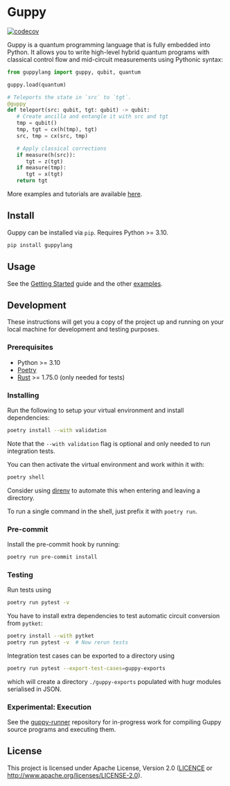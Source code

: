 # Guppy

[![codecov][]](https://codecov.io/gh/CQCL/guppylang)

  [codecov]: https://img.shields.io/codecov/c/gh/CQCL/guppylang?logo=codecov

Guppy is a quantum programming language that is fully embedded into Python.
It allows you to write high-level hybrid quantum programs with classical control flow and mid-circuit measurements using Pythonic syntax:

```python
from guppylang import guppy, qubit, quantum

guppy.load(quantum)

# Teleports the state in `src` to `tgt`.
@guppy
def teleport(src: qubit, tgt: qubit) -> qubit:
   # Create ancilla and entangle it with src and tgt
   tmp = qubit()
   tmp, tgt = cx(h(tmp), tgt)
   src, tmp = cx(src, tmp)

   # Apply classical corrections
   if measure(h(src)):
      tgt = z(tgt)
   if measure(tmp):
      tgt = x(tgt)
   return tgt
```

More examples and tutorials are available [here][examples].

[examples]: ./examples/


## Install

Guppy can be installed via `pip`. Requires Python >= 3.10.

```sh
pip install guppylang
```


## Usage

See the [Getting Started][getting-started] guide and the other [examples].

[getting-started]: ./examples/1-Getting-Started.md


## Development

These instructions will get you a copy of the project up and running on your local machine for development and testing purposes.

### Prerequisites

- Python >= 3.10
- [Poetry](https://python-poetry.org/docs/#installation)
- [Rust](https://www.rust-lang.org/tools/install) >= 1.75.0  (only needed for tests)

### Installing

Run the following to setup your virtual environment and install dependencies:

```sh
poetry install --with validation
```

Note that the `--with validation` flag is optional and only needed to run integration tests.

You can then activate the virtual environment and work within it with:

```sh
poetry shell
```

Consider using [direnv](https://github.com/direnv/direnv/wiki/Python#poetry) to
automate this when entering and leaving a directory.

To run a single command in the shell, just prefix it with `poetry run`.

### Pre-commit

Install the pre-commit hook by running:

```sh
poetry run pre-commit install
```


### Testing

Run tests using

```sh
poetry run pytest -v
```

You have to install extra dependencies to test automatic circuit conversion from `pytket`:

```sh
poetry install --with pytket
poetry run pytest -v  # Now rerun tests
```


Integration test cases can be exported to a directory using

```sh
poetry run pytest --export-test-cases=guppy-exports
```

which will create a directory `./guppy-exports` populated with hugr modules serialised in JSON.

### Experimental: Execution

See the [guppy-runner](https://github.com/CQCL/guppy-runner) repository for in-progress work for compiling Guppy source programs and executing them.

## License

This project is licensed under Apache License, Version 2.0 ([LICENCE][] or http://www.apache.org/licenses/LICENSE-2.0).

  [LICENCE]: ./LICENCE
